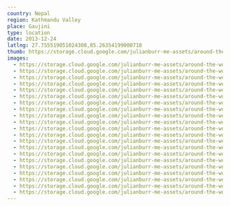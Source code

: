 ```yaml
---
country: Nepal
region: Kathmandu Valley
place: Gaujini
type: location
date: 2013-12-24
latlng: 27.755519051024308,85.26354199000718
thumb: https://storage.cloud.google.com/julianburr-me-assets/around-the-world/nepal/gaujini/IMG_1938--thumb.JPG
images:
  - https://storage.cloud.google.com/julianburr-me-assets/around-the-world/nepal/gaujini/IMG_1902.JPG
  - https://storage.cloud.google.com/julianburr-me-assets/around-the-world/nepal/gaujini/IMG_1945.JPG
  - https://storage.cloud.google.com/julianburr-me-assets/around-the-world/nepal/gaujini/IMG_1922.JPG
  - https://storage.cloud.google.com/julianburr-me-assets/around-the-world/nepal/gaujini/IMG_1953.JPG
  - https://storage.cloud.google.com/julianburr-me-assets/around-the-world/nepal/gaujini/IMG_1929.JPG
  - https://storage.cloud.google.com/julianburr-me-assets/around-the-world/nepal/gaujini/IMG_1923.JPG
  - https://storage.cloud.google.com/julianburr-me-assets/around-the-world/nepal/gaujini/IMG_1942.JPG
  - https://storage.cloud.google.com/julianburr-me-assets/around-the-world/nepal/gaujini/IMG_1924.JPG
  - https://storage.cloud.google.com/julianburr-me-assets/around-the-world/nepal/gaujini/IMG_1938.JPG
  - https://storage.cloud.google.com/julianburr-me-assets/around-the-world/nepal/gaujini/IMG_1927.JPG
  - https://storage.cloud.google.com/julianburr-me-assets/around-the-world/nepal/gaujini/IMG_1893.JPG
  - https://storage.cloud.google.com/julianburr-me-assets/around-the-world/nepal/gaujini/IMG_1958.JPG
  - https://storage.cloud.google.com/julianburr-me-assets/around-the-world/nepal/gaujini/IMG_1940.JPG
  - https://storage.cloud.google.com/julianburr-me-assets/around-the-world/nepal/gaujini/IMG_1946.JPG
  - https://storage.cloud.google.com/julianburr-me-assets/around-the-world/nepal/gaujini/IMG_1901.JPG
  - https://storage.cloud.google.com/julianburr-me-assets/around-the-world/nepal/gaujini/IMG_1906.JPG
  - https://storage.cloud.google.com/julianburr-me-assets/around-the-world/nepal/gaujini/IMG_1921.JPG
  - https://storage.cloud.google.com/julianburr-me-assets/around-the-world/nepal/gaujini/IMG_1897.JPG
  - https://storage.cloud.google.com/julianburr-me-assets/around-the-world/nepal/gaujini/IMG_1925.JPG
  - https://storage.cloud.google.com/julianburr-me-assets/around-the-world/nepal/gaujini/IMG_1939.JPG
  - https://storage.cloud.google.com/julianburr-me-assets/around-the-world/nepal/gaujini/IMG_1956.JPG
---
```

